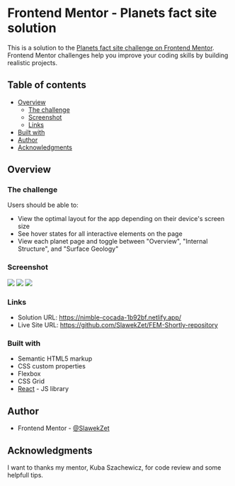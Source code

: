 # Frontend Mentor - Planets fact site solution

This is a solution to the [Planets fact site challenge on Frontend Mentor](https://www.frontendmentor.io/challenges/planets-fact-site-gazqN8w_f). Frontend Mentor challenges help you improve your coding skills by building realistic projects.

## Table of contents

- [Overview](#overview)
  - [The challenge](#the-challenge)
  - [Screenshot](#screenshot)
  - [Links](#links)
- [Built with](#built-with)
- [Author](#author)
- [Acknowledgments](#acknowledgments)

## Overview

### The challenge

Users should be able to:

- View the optimal layout for the app depending on their device's screen size
- See hover states for all interactive elements on the page
- View each planet page and toggle between "Overview", "Internal Structure", and "Surface Geology"

### Screenshot

![](./public/readme_screenshots/desktop.png)
![](./public/readme_screenshots/tablet.png)
![](./public/readme_screenshots/mobile.png)

### Links

- Solution URL: https://nimble-cocada-1b92bf.netlify.app/
- Live Site URL: https://github.com/SlawekZet/FEM-Shortly-repository

### Built with

- Semantic HTML5 markup
- CSS custom properties
- Flexbox
- CSS Grid
- [React](https://reactjs.org/) - JS library

## Author

- Frontend Mentor - [@SlawekZet](https://www.frontendmentor.io/profile/SlawekZet)

## Acknowledgments

I want to thanks my mentor, Kuba Szachewicz, for code review and some helpfull tips.
